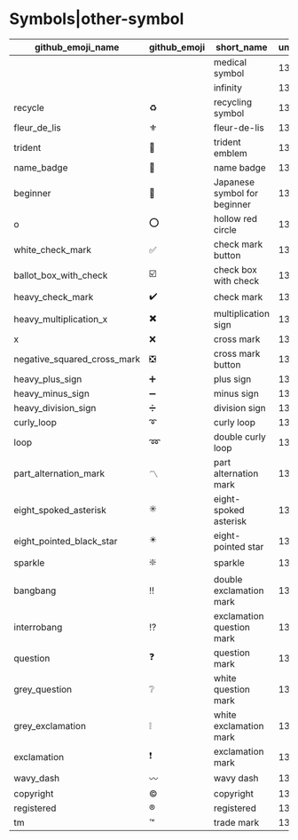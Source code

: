 # Symbols|other-symbol

|github_emoji_name|github_emoji|short_name|unicode_index|
|---|---|---|---|
|||medical symbol|1333|
|||infinity|1334|
|recycle|:recycle:|recycling symbol|1335|
|fleur_de_lis|:fleur_de_lis:|fleur-de-lis|1336|
|trident|:trident:|trident emblem|1337|
|name_badge|:name_badge:|name badge|1338|
|beginner|:beginner:|Japanese symbol for beginner|1339|
|o|:o:|hollow red circle|1340|
|white_check_mark|:white_check_mark:|check mark button|1341|
|ballot_box_with_check|:ballot_box_with_check:|check box with check|1342|
|heavy_check_mark|:heavy_check_mark:|check mark|1343|
|heavy_multiplication_x|:heavy_multiplication_x:|multiplication sign|1344|
|x|:x:|cross mark|1345|
|negative_squared_cross_mark|:negative_squared_cross_mark:|cross mark button|1346|
|heavy_plus_sign|:heavy_plus_sign:|plus sign|1347|
|heavy_minus_sign|:heavy_minus_sign:|minus sign|1348|
|heavy_division_sign|:heavy_division_sign:|division sign|1349|
|curly_loop|:curly_loop:|curly loop|1350|
|loop|:loop:|double curly loop|1351|
|part_alternation_mark|:part_alternation_mark:|part alternation mark|1352|
|eight_spoked_asterisk|:eight_spoked_asterisk:|eight-spoked asterisk|1353|
|eight_pointed_black_star|:eight_pointed_black_star:|eight-pointed star|1354|
|sparkle|:sparkle:|sparkle|1355|
|bangbang|:bangbang:|double exclamation mark|1356|
|interrobang|:interrobang:|exclamation question mark|1357|
|question|:question:|question mark|1358|
|grey_question|:grey_question:|white question mark|1359|
|grey_exclamation|:grey_exclamation:|white exclamation mark|1360|
|exclamation|:exclamation:|exclamation mark|1361|
|wavy_dash|:wavy_dash:|wavy dash|1362|
|copyright|:copyright:|copyright|1363|
|registered|:registered:|registered|1364|
|tm|:tm:|trade mark|1365|
